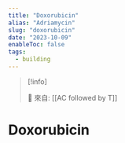 ```yaml
---
title: "Doxorubicin"
alias: "Adriamycin"
slug: "doxorubicin"
date: "2023-10-09"
enableToc: false
tags:
  - building
---
```


> [!info]
>
> 🌱 來自: [[AC followed by T]]

# Doxorubicin


